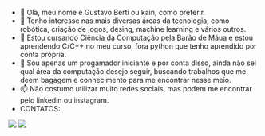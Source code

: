 - 👋 Ola, meu nome é Gustavo Berti ou kain, como preferir.
- 👀 Tenho interesse nas mais diversas áreas da tecnologia, como robótica, criação de jogos, desing, machine learning e vários outros.
- 🌱 Estou cursando Ciência da Computação pela Barão de Máua e estou aprendendo C/C++ no meu curso, fora python que tenho aprendido por conta própria.
- 💞️ Sou apenas um progamador iniciante e por conta disso, ainda não sei qual área da computação desejo seguir, buscando trabalhos que me deem bagagem e conhecimento para me encontrar nesse meio.
- 📫 Não costumo utilizar muito redes sociais, mas podem me encontrar pelo linkedin ou instagram.
- CONTATOS:
<div>
<a href="https://www.instagram.com/gustavob.moreira/" target="_blank"><img src="https://img.shields.io/badge/-Instagram-%23E4405F?style=for-the-badge&logo=instagram&logoColor=white" target="_blank"></a>
<a href="https://www.linkedin.com/in/gustavo-berti-09139823a/" target="_blank"><img src="https://img.shields.io/badge/-LinkedIn-%230077B5?style=for-the-badge&logo=linkedin&logoColor=white" target="_blank"></a>   
</div>

